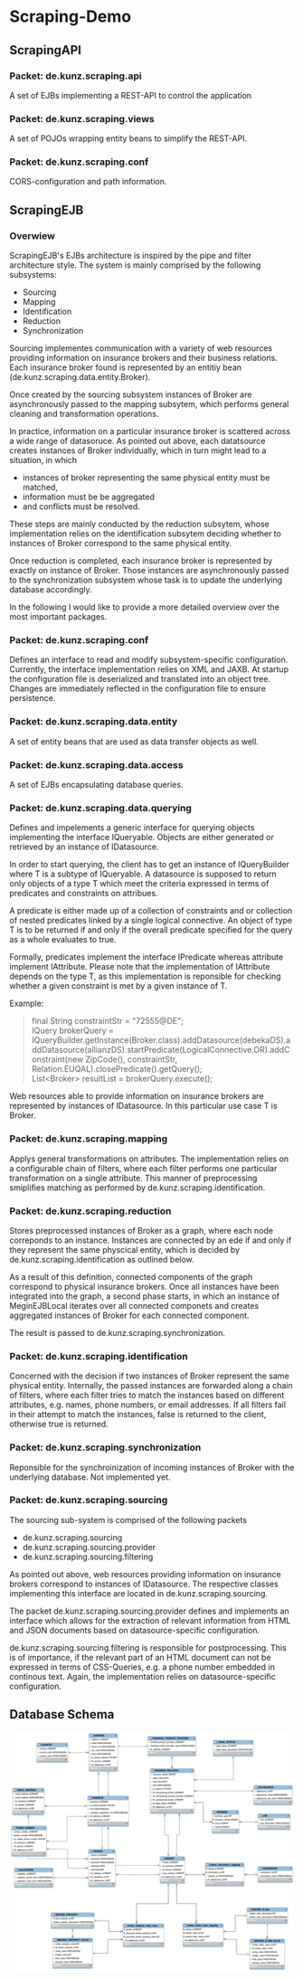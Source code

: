 # Scraping-Demo

## ScrapingAPI

### Packet: de.kunz.scraping.api

A set of EJBs implementing a REST-API to control the application

### Packet: de.kunz.scraping.views

A set of POJOs wrapping entity beans to simplify the REST-API. 

### Packet: de.kunz.scraping.conf

CORS-configuration and path information.

## ScrapingEJB

### Overwiew

ScrapingEJB's EJBs architecture is inspired by the pipe and filter architecture style. The system is mainly comprised by the following subsystems: 

* Sourcing
* Mapping
* Identification
* Reduction 
* Synchronization 

Sourcing implementes communication with a variety of web resources providing information on insurance brokers and their business relations. Each insurance broker found is represented by an entitiy bean (de.kunz.scraping.data.entity.Broker).  

Once created by the sourcing subsystem instances of Broker are asynchronously passed to the mapping subsytem, which performs general cleaning and transformation operations.  

In practice, information on a particular insurance broker is scattered across a wide range of datasoruce. As pointed out above, each datatsource creates instances of Broker individually, which in turn might lead to a situation, in which 

* instances of broker representing the same physical entity must be matched,
* information must be be aggregated
* and conflicts must be resolved. 

These steps are mainly conducted by the reduction subsytem, whose implementation relies on the identification subsytem deciding whether to instances of Broker correspond to the same physical entity. 

Once reduction is completed, each insurance broker is represented by exactly on instance of Broker. Those instances are asynchronously passed to the synchronization subsystem whose task is to update the underlying database accordingly. 

In the following I would like to provide a more detailed overview over the most important packages.

### Packet: de.kunz.scraping.conf

Defines an interface to read and modify subsystem-specific configuration. Currently, the interface implementation relies on XML and JAXB. At startup the configuration file is deserialized and translated into an object tree. Changes are immediately reflected in the configuration file to ensure persistence. 

### Packet: de.kunz.scraping.data.entity

A set of entity beans that are used as data transfer objects as well. 

### Packet: de.kunz.scraping.data.access

A set of EJBs encapsulating database queries.

### Packet: de.kunz.scraping.data.querying

Defines and impelements a generic interface for querying objects implementing the interface IQueryable. Objects are either generated or retrieved by an instance of IDatasource. 

In order to start querying, the client has to get an instance of IQueryBuilder<T> where T is a subtype of IQueryable. A datasource is supposed to return only objects of a type T which meet the criteria expressed in terms of predicates and constraints on attribues. 
  
A predicate is either made up of a collection of constraints and or collection of nested predicates linked by a single logical connective. An object of type T is to be returned if and only if the overall predicate specified for the query as a whole evaluates to true.
  
Formally, predicates implement the interface IPredicate<T> whereas attribute implement IAttribute<T>. Please note that the implementation of IAttribute<T> depends on the type T, as this implementation is reponsible for checking whether a given constraint is met by a given instance of T. 

Example: 
  
>final String constraintStr = "72555@DE";    
>IQuery<Broker> brokerQuery = IQueryBuilder.getInstance(Broker.class).addDatasource(debekaDS).addDatasource(allianzDS).startPredicate(LogicalConnective.OR).addConstraint(new ZipCode(), constraintStr, Relation.EUQAL).closePredicate().getQuery();   
>List\<Broker\> resultList = brokerQuery.execute();  

  
Web resources able to provide information on insurance brokers are represented by instances of IDatasource. In this particular use case T is Broker. 

### Packet: de.kunz.scraping.mapping 
  
Applys general transformations on attributes. The implementation relies on a configurable chain of filters, where each filter performs one particular transformation on a single attribute. This manner of preprocessing smiplifies matching as performed by de.kunz.scraping.identification.
 
### Packet: de.kunz.scraping.reduction

Stores preprocessed instances of Broker as a graph, where each node correponds to an instance. Instances are connected by an ede if and only if they represent the same physcical entity, which is decided by de.kunz.scraping.identification as outlined below. 

As a result of this definition, connected components of the graph correspond to physical insurance brokers. Once all instances have been integrated into the graph, a second phase starts, in which an instance of MeginEJBLocal iterates over all connected componets and creates aggregated instances of Broker for each connected component. 
  
The result is passed to de.kunz.scraping.synchronization.
    
### Packet: de.kunz.scraping.identification 

Concerned with the decision if two instances of Broker represent the same physical entity. Internally, the passed instances are forwarded along a chain of filters, where each filter tries to match the instances based on different attributes, e.g. names, phone numbers, or email  addresses. If all filters fail in their attempt to match the instances, false is returned to the client, otherwise true is returned.   

### Packet: de.kunz.scraping.synchronization 
  
Reponsible for the synchroinization of incoming instances of Broker with the underlying database. Not implemented yet. 
  
### Packet: de.kunz.scraping.sourcing

The sourcing sub-system is comprised of the following packets
  
  * de.kunz.scraping.sourcing
  * de.kunz.scraping.sourcing.provider
  * de.kunz.scraping.sourcing.filtering 
  
As pointed out above, web resources providing information on insurance brokers correspond to instances of IDatasource. The respective classes implementing this interface are located in de.kunz.scraping.sourcing. 

The packet de.kunz.scraping.sourcing.provider defines and implements an interface which allows for the extraction of relevant information from HTML and JSON documents based on datasource-specific configuration. 
  
de.kunz.scraping.sourcing.filtering is responsible for postprocessing. This is of importance, if the relevant part of an HTML document can not be expressed in terms of CSS-Queries, e.g. a phone number embedded in continous text. Again, the implementation relies on datasource-specific configuration. 
  
## Database Schema

![Drag Racing](db_schema.png)


  

